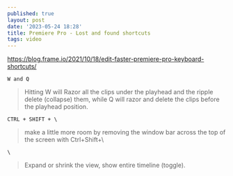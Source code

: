 ```yaml
---
published: true
layout: post
date: '2023-05-24 18:28'
title: Premiere Pro - Lost and found shortcuts
tags: video 
---
```

<https://blog.frame.io/2021/10/18/edit-faster-premiere-pro-keyboard-shortcuts/>

    W and Q

> Hitting W will Razor all the clips under the playhead and the ripple delete (collapse) them, while Q will razor and delete the clips before the playhead position.

    CTRL + SHIFT + \

> make a little more room by removing the window bar across the top of the screen with Ctrl+Shift+\

    \

> Expand or shrink the view, show entire timeline (toggle).

